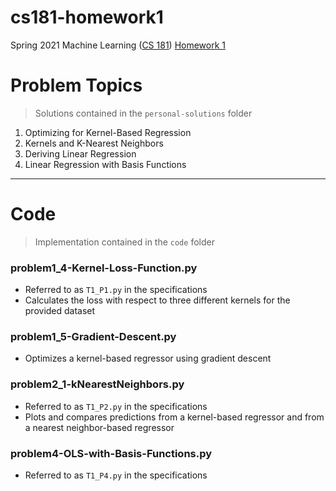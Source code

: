 # cs181-homework1
Spring 2021 Machine Learning ([CS 181](https://harvard-ml-courses.github.io/cs181-web-2021/)) [Homework 1](https://github.com/harvard-ml-courses/cs181-s21-homeworks/tree/main/hw1)

# Problem Topics

> Solutions contained in the `personal-solutions` folder

1. Optimizing for Kernel-Based Regression
2. Kernels and K-Nearest Neighbors
3. Deriving Linear Regression
4. Linear Regression with Basis Functions

---

# Code

> Implementation contained in the `code` folder

### problem1_4-Kernel-Loss-Function.py

- Referred to as `T1_P1.py` in the specifications
- Calculates the loss with respect to three different kernels for the provided dataset

### problem1_5-Gradient-Descent.py
- Optimizes a kernel-based regressor using gradient descent

### problem2_1-kNearestNeighbors.py
- Referred to as `T1_P2.py` in the specifications
- Plots and compares predictions from a kernel-based regressor and from a nearest neighbor-based regressor

### problem4-OLS-with-Basis-Functions.py
- Referred to as `T1_P4.py` in the specifications
